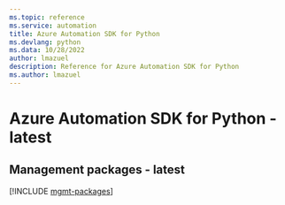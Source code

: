 ```yaml
---
ms.topic: reference
ms.service: automation
title: Azure Automation SDK for Python
ms.devlang: python
ms.data: 10/28/2022
author: lmazuel
description: Reference for Azure Automation SDK for Python
ms.author: lmazuel
---
```

# Azure Automation SDK for Python - latest

## Management packages - latest
[!INCLUDE [mgmt-packages](automation-mgmt-index.md)]